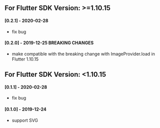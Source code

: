 ## For Flutter SDK Version: >=1.10.15

#### [0.2.1] - 2020-02-28

- fix bug

#### [0.2.0] - 2019-12-25 BREAKING CHANGES

- make compatible with the breaking change with ImageProvider.load in Flutter 1.10.15


## For Flutter SDK Version: <1.10.15

#### [0.1.1] - 2020-02-28

- fix bug

#### [0.1.0] - 2019-12-24

- support SVG

